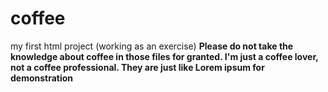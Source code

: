 # coffee
my first html project (working as an exercise)
**Please do not take the knowledge about coffee in those files for granted. I'm just a coffee lover, not a coffee professional. They are just like Lorem ipsum for demonstration**
